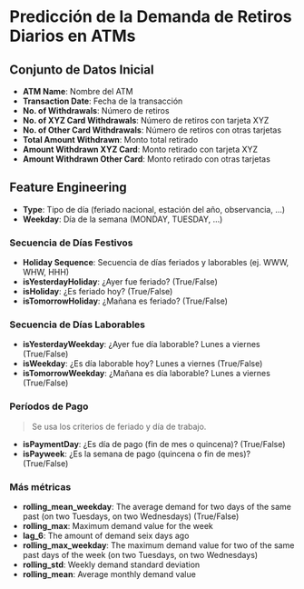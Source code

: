 # Predicción de la Demanda de Retiros Diarios en ATMs

## Conjunto de Datos Inicial

- **ATM Name**: Nombre del ATM
- **Transaction Date**: Fecha de la transacción
- **No. of Withdrawals**: Número de retiros
- **No. of XYZ Card Withdrawals**: Número de retiros con tarjeta XYZ
- **No. of Other Card Withdrawals**: Número de retiros con otras tarjetas
- **Total Amount Withdrawn**: Monto total retirado
- **Amount Withdrawn XYZ Card**: Monto retirado con tarjeta XYZ
- **Amount Withdrawn Other Card**: Monto retirado con otras tarjetas

## Feature Engineering

- **Type**: Tipo de día (feriado nacional, estación del año, observancia, ...)
- **Weekday**: Día de la semana (MONDAY, TUESDAY, ...)

### Secuencia de Días Festivos
- **Holiday Sequence**: Secuencia de días feriados y laborables (ej. WWW, WHW, HHH)
- **isYesterdayHoliday**: ¿Ayer fue feriado? (True/False)
- **isHoliday**: ¿Es feriado hoy? (True/False)
- **isTomorrowHoliday**: ¿Mañana es feriado? (True/False)

### Secuencia de Días Laborables
- **isYesterdayWeekday**: ¿Ayer fue día laborable? Lunes a viernes (True/False)
- **isWeekday**: ¿Es día laborable hoy? Lunes a viernes (True/False)
- **isTomorrowWeekday**: ¿Mañana es día laborable? Lunes a viernes (True/False)

### Períodos de Pago
> Se usa los criterios de feriado y día de trabajo.
- **isPaymentDay**: ¿Es día de pago (fin de mes o quincena)? (True/False)
- **isPayweek**: ¿Es la semana de pago (quincena o fin de mes)? (True/False)

### Más métricas
- **rolling_mean_weekday**: The average demand for two days of the same past (on two Tuesdays, on two Wednesdays) (True/False)
- **rolling_max**: Maximum demand value for the week
- **lag_6**: The amount of demand seix days ago
- **rolling_max_weekday**: The maximum demand value for two of the same past days of the week (on two Tuesdays, on two Wednesdays)
- **rolling_std**: Weekly demand standard deviation
- **rolling_mean**: Average monthly demand value
